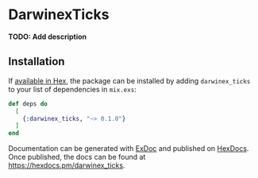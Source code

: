 # DarwinexTicks

**TODO: Add description**

## Installation

If [available in Hex](https://hex.pm/docs/publish), the package can be installed
by adding `darwinex_ticks` to your list of dependencies in `mix.exs`:

```elixir
def deps do
  [
    {:darwinex_ticks, "~> 0.1.0"}
  ]
end
```

Documentation can be generated with [ExDoc](https://github.com/elixir-lang/ex_doc)
and published on [HexDocs](https://hexdocs.pm). Once published, the docs can
be found at <https://hexdocs.pm/darwinex_ticks>.

